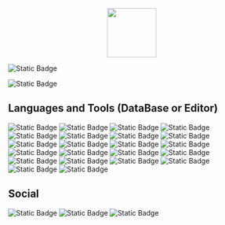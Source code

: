 <div id="header" align="center">
  <img src="https://media.giphy.com/media/M9gbBd9nbDrOTu1Mqx/giphy.gif" width="100"/>
</div>

![Static Badge](https://img.shields.io/badge/Main-project:-Nemo-000000?style=for-the-badge&logo=stea223m&logoColor=white)

![Static Badge](https://img.shields.io/badge/Fav._lang:_JS_CSS_HTML_PyThon-000000?style=for-the-badge&logo=stea223m&logoColor=white)

## Languages and Tools (DataBase or Editor)
![Static Badge](https://img.shields.io/badge/javascript-000000?style=for-the-badge&logo=javascript&logoColor=white)
![Static Badge](https://img.shields.io/badge/python-000000?style=for-the-badge&logo=python&logoColor=white)
![Static Badge](https://img.shields.io/badge/gooo-000000?style=for-the-badge&logo=go&logoColor=white)
![Static Badge](https://img.shields.io/badge/lua-000000?style=for-the-badge&logo=lua&logoColor=white)
![Static Badge](https://img.shields.io/badge/html-000000?style=for-the-badge&logo=html5&logoColor=white)
![Static Badge](https://img.shields.io/badge/css-000000?style=for-the-badge&logo=css3)
![Static Badge](https://img.shields.io/badge/mongodb-000000?style=for-the-badge&logo=mongodb&logoColor=white)
![Static Badge](https://img.shields.io/badge/mongoose-000000?style=for-the-badge&logo=mongoose)
![Static Badge](https://img.shields.io/badge/sqlite-000000?style=for-the-badge&logo=sqlite&logoColor=white)
![Static Badge](https://img.shields.io/badge/mysql-000000?style=for-the-badge&logo=mysql)
![Static Badge](https://img.shields.io/badge/mariadb-000000?style=for-the-badge&logo=mariadb)
![Static Badge](https://img.shields.io/badge/vscode-000000?style=for-the-badge&logo=visualstudiocode&logoColor=white)
![Static Badge](https://img.shields.io/badge/sublime%20text-000000?style=for-the-badge&logo=sublime%20text&logoColor=white)
![Static Badge](https://img.shields.io/badge/postman-000000?style=for-the-badge&logo=postman&logoColor=white)
![Static Badge](https://img.shields.io/badge/termius-000000?style=for-the-badge&logo=termius&logoColor=white)
![Static Badge](https://img.shields.io/badge/git-000000?style=for-the-badge&logo=git&logoColor=white)
![Static Badge](https://img.shields.io/badge/flask-000000?style=for-the-badge&logo=flask&logoColor=white)
![Static Badge](https://img.shields.io/badge/npm-000000?style=for-the-badge&logo=npm&logoColor=white)
![Static Badge](https://img.shields.io/badge/nodejs-000000?style=for-the-badge&logo=node.js&logoColor=white)
![Static Badge](https://img.shields.io/badge/notepad++-000000?style=for-the-badge&logo=notepadplusplus&logoColor=white)
![Static Badge](https://img.shields.io/badge/.env-000000?style=for-the-badge&logo=dotenv&logoColor=white)
![Static Badge](https://img.shields.io/badge/typescript-000000?style=for-the-badge&logo=typescript&logoColor=white)

## Social
![Static Badge](https://img.shields.io/badge/vk-000000?style=for-the-badge&logo=vk&logoColor=white)
![Static Badge](https://img.shields.io/badge/telegram-000000?style=for-the-badge&logo=telegram&logoColor=white)
![Static Badge](https://img.shields.io/badge/discord-000000?style=for-the-badge&logo=discord&logoColor=white)

